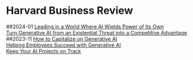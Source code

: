 # Harvard Business Review
##2024-01
[Leading in a World Where AI Wields Power of Its Own](https://hbr.org/2024/01/leading-in-a-world-where-ai-wields-power-of-its-own)  
[Turn Generative AI from an Existential Threat into a Competitive Advantage](https://hbr.org/2024/01/turn-generative-ai-from-an-existential-threat-into-a-competitive-advantage)  
##2023-11
[How to Capitalize on Generative AI](https://hbr.org/2023/11/how-to-capitalize-on-generative-ai)  
[Helping Employees Succeed with Generative AI](https://hbr.org/2023/11/helping-employees-succeed-with-generative-ai)  
[Keep Your AI Projects on Track](https://hbr.org/2023/11/keep-your-ai-projects-on-track)  

